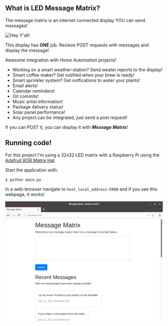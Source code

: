 ## What is LED Message Matrix?
The message matrix is an internet connected display YOU can send messages! 

![Hey Y'all!](/static/video.gif)

This display has **ONE** job. Recieve POST requests with messages and display the message!

Awesome integration with *Home Automation* projects! 
* Working on a smart weather-station? Send weater reports to the display!
* Smart coffee maker? Get notified when your brew is ready!
* Smart sprinkler system? Get notfications to water your plants!
* Email alerts!
* Calendar reminders!
* Git commits!
* Music artist information!
* Package delivery status!
* Solar panel performance!
* Any project can be integrated, just send a post request!

If you can POST it, you can display it with ***Message Matrix***!

## Running code!
For this project I'm using a 32x32 LED matrix with a Raspberry Pi using the [Adafruit RGB Matrix Hat](https://www.adafruit.com/product/2345).

Start the application with:
```
$ python main.py
```
In a web-browser navigate to `host_local_address:5000` and if you see this webpage, it works!

![Demo Site](/static/demo_site.png)
